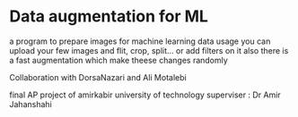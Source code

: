 # Data augmentation for ML
a program to prepare images for machine learning data usage
you can upload your few images and flit, crop, split... or add filters on it
also there is a fast augmentation which make theese changes randomly

Collaboration with DorsaNazari and Ali Motalebi

final AP project of amirkabir university of technology
superviser : Dr Amir Jahanshahi
